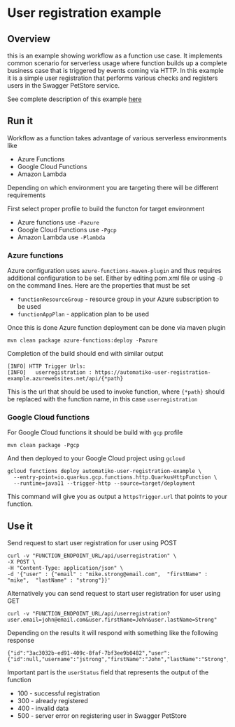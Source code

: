 # User registration example

## Overview 

this is an example showing workflow as a function use case. It implements common scenario for serverless usage where function builds up a complete business case that is triggered by events coming via HTTP. In this example it is a simple user registration
that performs various checks and registers users in the Swagger PetStore service.


See complete description of this example [here](https://automatikio.com/component-main/0.0.0/examples/userregistration-function.html)

## Run it

Workflow as a function takes advantage of various serverless environments like

- Azure Functions
- Google Cloud Functions
- Amazon Lambda

Depending on which environment you are targeting there will be different requirements

First select proper profile to build the functon for target environment

- Azure functions use `-Pazure`
- Google Cloud Functions use `-Pgcp`
- Amazon Lambda use `-Plambda`

### Azure functions

Azure configuration uses `azure-functions-maven-plugin` and thus requires additional configuration to be set. 
Either by editing pom.xml file or using `-D` on the command lines. Here are the properties that must be set

- `functionResourceGroup` - resource group in your Azure subscription to be used
- `functionAppPlan` - application plan to be used

Once this is done Azure function deployment can be done via maven plugin

```
mvn clean package azure-functions:deploy -Pazure
```

Completion of the build should end with similar output

```
[INFO] HTTP Trigger Urls:
[INFO] 	 userregistration : https://automatiko-user-registration-example.azurewebsites.net/api/{*path}
```

This is the url that should be used to invoke function, where `{*path}` should be replaced with the function name, in this case `userregistration`

### Google Cloud functions

For Google Cloud functions it should be build with `gcp` profile

```
mvn clean package -Pgcp
```

And then deployed to your Google Cloud project using `gcloud`

```
gcloud functions deploy automatiko-user-registration-example \
  --entry-point=io.quarkus.gcp.functions.http.QuarkusHttpFunction \
  --runtime=java11 --trigger-http --source=target/deployment
```

This command will give you as output a `httpsTrigger.url` that points to your function.


## Use it

Send request to start user registration for user using POST

```
curl -v "FUNCTION_ENDPOINT_URL/api/userregistration" \
-X POST \
-H "Content-Type: application/json" \
-d '{"user" : {"email" : "mike.strong@email.com",  "firstName" : "mike",  "lastName" : "strong"}}'
```

Alternatively you can send request to start user registration for user using GET

```
curl -v "FUNCTION_ENDPOINT_URL/api/userregistration?user.email=john@email.com&user.firstName=John&user.lastName=Strong"
```

Depending on the results it will respond with something like the following response

```
{"id":"3ac3032b-ed91-409c-8faf-7bf3ee9b0482","user":{"id":null,"username":"jstrong","firstName":"John","lastName":"Strong","email":"john@email.com","password":"S3cr3T","phone":null,"userStatus":100}}
```

Important part is the `userStatus` field that represents the output of the function

- 100 - successful registration
- 300 - already registered
- 400 - invalid data
- 500 - server error on registering user in Swagger PetStore
